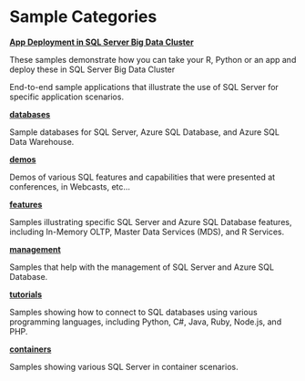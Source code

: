 # Sample Categories

__[App Deployment in SQL Server Big Data Cluster](app-deploy/)__

These samples demonstrate how you can take your R, Python or an app and deploy these in SQL Server Big Data Cluster


End-to-end sample applications that illustrate the use of SQL Server for specific application scenarios.

__[databases](databases/)__

Sample databases for SQL Server, Azure SQL Database, and Azure SQL Data Warehouse.

__[demos](demos/)__

Demos of various SQL features and capabilities that were presented at conferences, in Webcasts, etc...

__[features](features/)__

Samples illustrating specific SQL Server and Azure SQL Database features, including In-Memory OLTP, Master Data Services (MDS), and R Services.

__[management](manage/)__

Samples that help with the management of SQL Server and Azure SQL Database.

__[tutorials](tutorials/)__

Samples showing how to connect to SQL databases using various programming languages, including Python, C#, Java, Ruby, Node.js, and PHP.

__[containers](containers/)__

Samples showing various SQL Server in container scenarios.